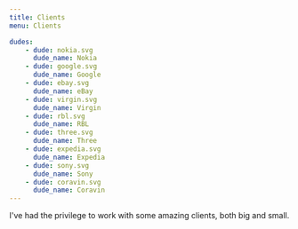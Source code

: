 ```yaml
---
title: Clients
menu: Clients

dudes:
    - dude: nokia.svg
      dude_name: Nokia
    - dude: google.svg
      dude_name: Google
    - dude: ebay.svg
      dude_name: eBay
    - dude: virgin.svg
      dude_name: Virgin
    - dude: rbl.svg
      dude_name: RBL
    - dude: three.svg
      dude_name: Three
    - dude: expedia.svg
      dude_name: Expedia
    - dude: sony.svg
      dude_name: Sony
    - dude: coravin.svg
      dude_name: Coravin
---
```


I've had the privilege to work with some amazing clients, both big and small.
